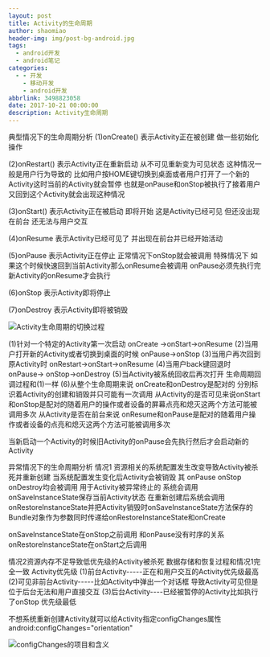 ```yaml
---
layout: post
title: Activity的生命周期
author: shaomiao
header-img: img/post-bg-android.jpg
tags:
  - android开发
  - android笔记
categories:
  - - 开发
    - 移动开发
    - android开发
abbrlink: 3498823058
date: 2017-10-21 00:00:00
description: Activity生命周期
---
```

典型情况下的生命周期分析
(1)onCreate() 表示Activity正在被创建 做一些初始化操作

(2)onRestart() 表示Activity正在重新启动 从不可见重新变为可见状态 这种情况一般是用户行为导致的 比如用户按HOME键切换到桌面或者用户打开了一个新的Activity这时当前的Activity就会暂停 也就是onPause和onStop被执行了接着用户又回到这个Activity就会出现这种情况

(3)onStart() 表示Activity正在被启动 即将开始 这是Activity已经可见 但还没出现在前台 还无法与用户交互

(4)onResume 表示Activity已经可见了 并出现在前台并已经开始活动 

(5)onPause 表示Activity正在停止 正常情况下onStop就会被调用 特殊情况下 如果这个时候快速回到当前Activity那么onResume会被调用 onPause必须先执行完新Activity的onResume才会执行

(6)onStop 表示Activity即将停止

(7)onDestroy 表示Activity即将被销毁 


![Activity生命周期的切换过程](http://upload-images.jianshu.io/upload_images/2590671-daf40fd2d6d51913.jpeg?imageMogr2/auto-orient/strip%7CimageView2/2/w/1240)

(1)针对一个特定的Activity第一次启动 onCreate ->onStart->onResume
(2)当用户打开新的Activity或者切换到桌面的时候 onPause->onStop
(3)当用户再次回到原Activity时 onRestart->onStart->onResume
(4)当用户back键回退时 onPause-> onStop->onDestroy
(5)当Activity被系统回收后再次打开 生命周期回调过程和(1)一样
(6)从整个生命周期来说 onCreate和onDestroy是配对的 分别标识着Activity的创建和销毁并只可能有一次调用
从Activity的是否可见来说onStart和onStop是配对的随着用户的操作或者设备的屏幕点亮和熄灭这两个方法可能被调用多次
从Activity是否在前台来说 onResume和onPause是配对的随着用户操作或者设备的点亮和熄灭这两个方法可能被调用多次

当新启动一个Activity的时候旧Activity的onPause会先执行然后才会启动新的Activity


异常情况下的生命周期分析
情况1 资源相关的系统配置发生改变导致Activity被杀死并重新创建
当系统配置发生变化后Activity会被销毁 其 onPause onStop onDestroy均会被调用
用于Activity被异常终止的 系统会调用onSaveInstanceState保存当前Activity状态
在重新创建后系统会调用onRestoreInstanceState并把Activity销毁时onSaveInstanceState方法保存的Bundle对象作为参数同时传递给onRestoreInstanceState和onCreate

onSaveInstanceState在onStop之前调用 和onPause没有时序的关系
onRestoreInstanceState在onStart之后调用

情况2资源内存不足导致低优先级的Activity被杀死
数据存储和恢复过程和情况1完全一致
Activity优先级
(1)前台Activity-----正在和用户交互的Activity优先级最高
(2)可见非前台Activity-----比如Activity中弹出一个对话框 导致Activity可见但是位于后台无法和用户直接交互
(3)后台Activity----已经被暂停的Activity比如执行了onStop 优先级最低

不想系统重新创建Activity就可以给Activity指定configChanges属性
android:configChanges="orientation"

![configChanges的项目和含义](http://upload-images.jianshu.io/upload_images/2590671-c92f1f38a4889bb9.jpeg?imageMogr2/auto-orient/strip%7CimageView2/2/w/1240)
